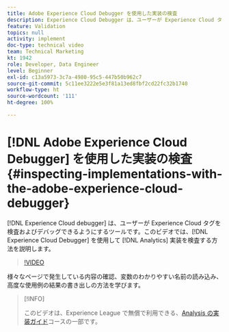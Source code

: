 ```yaml
---
title: Adobe Experience Cloud Debugger を使用した実装の検査
description: Experience Cloud Debugger は、ユーザーが Experience Cloud タグを検査およびデバッグできるようにするツールです。このビデオでは、Experience Cloud Debugger を使用して Analytics 実装を検査する方法を説明します。
feature: Validation
topics: null
activity: implement
doc-type: technical video
team: Technical Marketing
kt: 1942
role: Developer, Data Engineer
level: Beginner
exl-id: c13a5973-3c7a-4980-95c5-447b50b962c7
source-git-commit: 5c11ee3222e5e3f81a13ed8fbf2cd22fc32b1740
workflow-type: ht
source-wordcount: '111'
ht-degree: 100%

---
```


# [!DNL Adobe Experience Cloud Debugger] を使用した実装の検査 {#inspecting-implementations-with-the-adobe-experience-cloud-debugger}

[!DNL Experience Cloud debugger] は、ユーザーが Experience Cloud タグを検査およびデバッグできるようにするツールです。このビデオでは、[!DNL Experience Cloud Debugger] を使用して [!DNL Analytics] 実装を検査する方法を説明します。

>[!VIDEO](https://video.tv.adobe.com/v/23878/?quality=12)

様々なページで発生している内容の確認、変数のわかりやすい名前の読み込み、高度な使用例の結果の書き出しの方法を学びます。

>[!INFO]
>
> このビデオは、Experience League で無償で利用できる、[Analysis の実装ガイド](https://experienceleague.adobe.com/?recommended=Analytics-D-1-2019.1)コースの一部です。